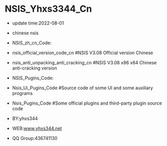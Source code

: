# NSIS_Yhxs3344_Cn
- update time:2022-08-01
- chinese nsis
- NSIS_zh_cn_Code:
-	nsis_official_version_code_cn  #NSIS V3.08 Official version Chinese
-	nsis_anti_unpacking_anti_cracking_cn  #NSIS V3.08 x86 x64 Chinese anti-cracking version
- NSIS_Pugins_Code:
-	Nsis_Ui_Pugins_Code  #Source code of some UI and some auxiliary programs
-	Nsis_Pugins_Code  #Some official plugins and third-party plugin source code
	
- BY:yhxs344
- WEB:www.yhxs344.net
- QQ Group:436741130